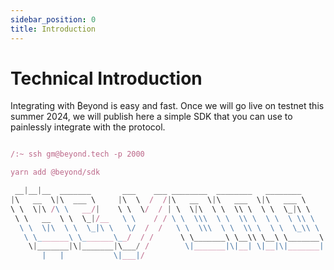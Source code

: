 ```yaml
---
sidebar_position: 0
title: Introduction
---
```


# Technical Introduction

Integrating with ₿eyond is easy and fast. Once we will go live on testnet this summer 2024, we will publish here a simple SDK that you can use to painlessly integrate with the protocol.

<!-- You will also be able to find our [canonical token addresses](/docs/dev/tokens.md — for which we intend to set the 'external token address' standard in Bitcoin and BTCFi — and all our [contract deployments](/docs/dev/contracts.md in this `Developers` section. -->

```typescript title="/beyond/sdk.js"

/:~ ssh gm@beyond.tech -p 2000

yarn add @beyond/sdk

 __|__|__  _______       ___    ___ ________  ________   ________     
|\   __  \|\  ___ \     |\  \  /  /|\   __  \|\   ___  \|\   ___ \    
\ \  \|\ /\ \   __/|    \ \  \/  / | \  \|\  \ \  \\ \  \ \  \_|\ \   
 \ \   __  \ \  \_|/__   \ \    / / \ \  \\\  \ \  \\ \  \ \  \ \\ \  
  \ \  \|\  \ \  \_|\ \   \/  /  /   \ \  \\\  \ \  \\ \  \ \  \_\\ \ 
   \ \_______\ \_______\__/  / /      \ \_______\ \__\\ \__\ \_______\
    \|_______|\|_______|\___/ /        \|_______|\|__| \|__|\|_______|
       |   |           \|___|/                                        
                                                                      
```
